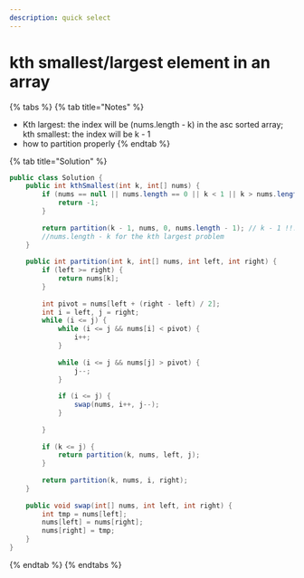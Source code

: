 ```yaml
---
description: quick select
---
```


# kth smallest/largest element in an array

{% tabs %}
{% tab title="Notes" %}
* Kth largest: the index will be \(nums.length - k\) in the asc sorted array; kth smallest: the index will be k - 1
* how to partition properly
{% endtab %}

{% tab title="Solution" %}
```java
public class Solution {
    public int kthSmallest(int k, int[] nums) {
        if (nums == null || nums.length == 0 || k < 1 || k > nums.length) {
            return -1;
        }
        
        return partition(k - 1, nums, 0, nums.length - 1); // k - 1 !!!
        //nums.length - k for the kth largest problem 
    }
    
    public int partition(int k, int[] nums, int left, int right) {
        if (left >= right) {
            return nums[k];
        }
        
        int pivot = nums[left + (right - left) / 2];
        int i = left, j = right;
        while (i <= j) {
            while (i <= j && nums[i] < pivot) {
                i++;
            }
            
            while (i <= j && nums[j] > pivot) {
                j--;
            }
            
            if (i <= j) {
                swap(nums, i++, j--);
            }
            
        }
        
        if (k <= j) {
            return partition(k, nums, left, j);
        }
            
        return partition(k, nums, i, right);
    }
    
    public void swap(int[] nums, int left, int right) {
        int tmp = nums[left];
        nums[left] = nums[right];
        nums[right] = tmp;
    }
}
```
{% endtab %}
{% endtabs %}

